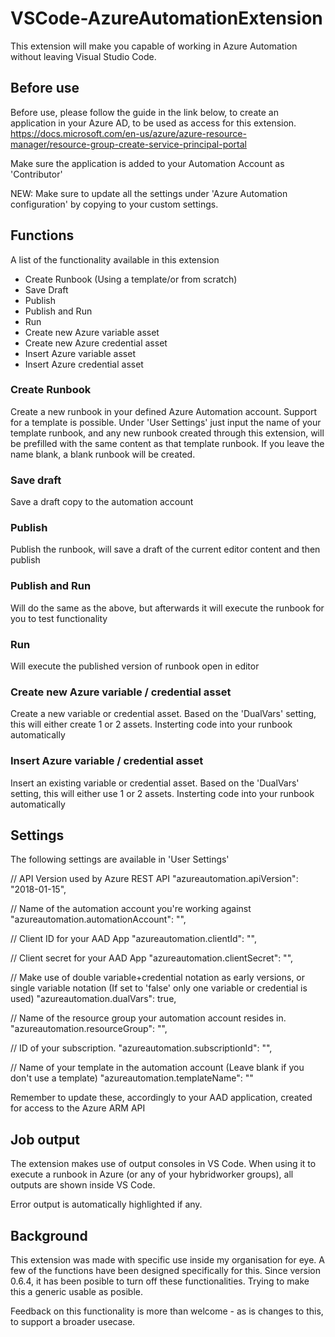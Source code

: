 # VSCode-AzureAutomationExtension
This extension will make you capable of working in Azure Automation without leaving Visual Studio Code.

## Before use
Before use, please follow the guide in the link below, to create an application in your Azure AD, to be used as access for this extension.
https://docs.microsoft.com/en-us/azure/azure-resource-manager/resource-group-create-service-principal-portal

Make sure the application is added to your Automation Account as 'Contributor'

NEW: Make sure to update all the settings under 'Azure Automation configuration' by copying to your custom settings.

## Functions
A list of the functionality available in this extension

 - Create Runbook (Using a template/or from scratch)
 - Save Draft
 - Publish
 - Publish and Run
 - Run
 - Create new Azure variable asset
 - Create new Azure credential asset
 - Insert Azure variable asset
 - Insert Azure credential asset

### Create Runbook
Create a new runbook in your defined Azure Automation account.
Support for a template is possible. Under 'User Settings' just input the name of your template runbook, and any new runbook created through this extension, will be prefilled with the same content as that template runbook.
If you leave the name blank, a blank runbook will be created.

### Save draft
Save a draft copy to the automation account

### Publish
Publish the runbook, will save a draft of the current editor content and then publish

### Publish and Run
Will do the same as the above, but afterwards it will execute the runbook for you to test functionality

### Run
Will execute the published version of runbook open in editor

### Create new Azure variable / credential asset
Create a new variable or credential asset.
Based on the 'DualVars' setting, this will either create 1 or 2 assets. Insterting code into your runbook automatically

### Insert Azure variable / credential asset
Insert an existing variable or credential asset.
Based on the 'DualVars' setting, this will either use 1 or 2 assets. Insterting code into your runbook automatically

## Settings
The following settings are available in 'User Settings'

  // API Version used by Azure REST API
  "azureautomation.apiVersion": "2018-01-15",

  // Name of the automation account you're working against
  "azureautomation.automationAccount": "",

  // Client ID for your AAD App
  "azureautomation.clientId": "",

  // Client secret for your AAD App
  "azureautomation.clientSecret": "",

  // Make use of double variable+credential notation as early versions, or single variable notation (If set to 'false' only one variable or credential is used)
  "azureautomation.dualVars": true,

  // Name of the resource group your automation account resides in.
  "azureautomation.resourceGroup": "",

  // ID of your subscription.
  "azureautomation.subscriptionId": "",

  // Name of your template in the automation account (Leave blank if you don't use a template)
  "azureautomation.templateName": ""

Remember to update these, accordingly to your AAD application, created for access to the Azure ARM API

## Job output
The extension makes use of output consoles in VS Code. When using it to execute a runbook in Azure (or any of your hybridworker groups), all outputs are shown inside VS Code.

Error output is automatically highlighted if any. 

## Background
This extension was made with specific use inside my organisation for eye. A few of the functions have been designed specifically for this.
Since version 0.6.4, it has been posible to turn off these functionalities. Trying to make this a generic usable as posible.

Feedback on this functionality is more than welcome - as is changes to this, to support a broader usecase.
